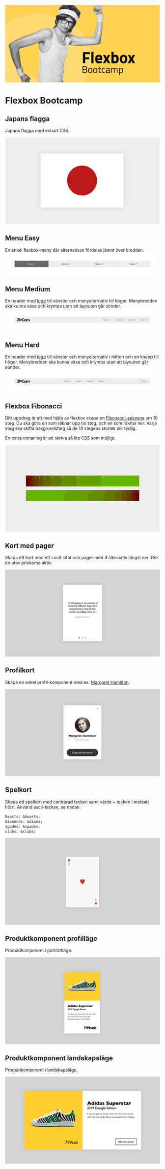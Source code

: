 ![Flexbox Bootcamp](poster.png)
# Flexbox Bootcamp

## Japans flagga
Japans flagga med enbart CSS.

![flag-japan](/01_flag-of-japan/screen.png)

## Menu Easy
En enkel flexbox-meny där alternativen fördelas jämnt över bredden.
![menu-easy](/02_menu-easy/screen.png)

## Menu Medium
En header med [logo](https://theme.zocom.io/assets/logo-black.svg) till vänster och menyalternativ till höger. Menybredden ska kunna växa och krympa utan att layouten går sönder.
![menu-medium](/03_menu-medium/screen.png)

## Menu Hard
En header med [logo](https://theme.zocom.io/assets/logo-black.svg) till vänster och menyalternativ i mitten och en knapp till höger. Menybredden ska kunna växa och krympa utan att layouten går sönder.
![menu-hard](/04_menu-hard/screen.png)

## Flexbox Fibonacci
Ditt uppdrag är att med hjälp av flexbox skapa en [Fibonacci-sekvens](https://en.wikipedia.org/wiki/Fibonacci_number) om 10 steg. Du ska göra en som räknar upp tio steg, och en som räknar ner. Varje steg ska skifta bakgrundsfärg så de 10 stegens storlek blir tydlig.

En extra utmaning är att skriva så lite CSS som möjligt.

![fibonacci-flexbox](/05_fibonacci-flexbox/screen.png)

## Kort med pager
Skapa ett kort med ett coolt citat och pager med 3 alternativ längst ner. Gör en utav prickarna aktiv.

![card-pager](/06_card-with-pager/screen.png)

## Profilkort
Skapa en enkel profil-komponent med ex. [Margaret Hamilton](https://upload.wikimedia.org/wikipedia/commons/thumb/6/68/Margaret_Hamilton_1995.jpg/571px-Margaret_Hamilton_1995.jpg).

![profile-card](/07_profile-card/screen.png)

## Spelkort
Skapa ett spelkort med centrerad tecken samt värde + tecken i motsatt hörn. Använd ascii-tecken, se nedan.

```
hearts: &hearts;
diamonds: &diams;
spades: &spades;
clubs: &clubs;
```

![spelkort](/08_playing-card/screen.png)

## Produktkomponent profilläge
Produktkomponent i porträttläge.

![produktkomponent-porträtt](/09_product-component-portrait/screen.png)


## Produktkomponent landskapsläge
Produktkomponent i landskapsläge.

![produktkomponent-landskap](/10_product-component-landscape/screen.png)